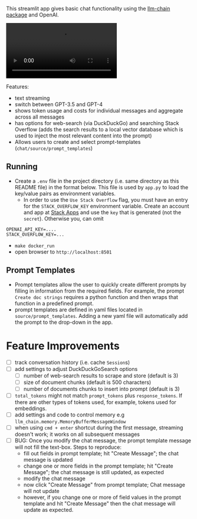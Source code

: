This streamlit app gives basic chat functionality using the [llm-chain package](https://github.com/shane-kercheval/llm-chain) and OpenAI.

![demo](./misc/chat-demo-1.mov)

Features:

- text streaming
- switch between GPT-3.5 and GPT-4
- shows token usage and costs for individual messages and aggregate across all messages
- has options for web-search (via DuckDuckGo) and searching Stack Overflow (adds the search results to a local vector database which is used to inject the most relevant content into the prompt)
- Allows users to create and select prompt-templates (`chat/source/prompt_templates`)

## Running

- Create a `.env` file in the project directory (i.e. same directory as this README file) in the format below. This file is used by `app.py` to load the key/value pairs as environment variables.
    - In order to use the `Use Stack Overflow` flag, you must have an entry for the `STACK_OVERFLOW_KEY` environment variable. Create an account and app at [Stack Apps](https://stackapps.com/) and use the `key` that is generated (not the `secret`). Otherwise you, can omit
    
```
OPENAI_API_KEY=....
STACK_OVERFLOW_KEY=...
```

- `make docker_run`
- open browser to `http://localhost:8501`

## Prompt Templates

- Prompt templates allow the user to quickly create different prompts by filling in information from the required fields. For example, the prompt `Create doc strings` requires a python function and then wraps that function in a predefined prompt. 
- prompt templates are defined in yaml files located in `source/prompt_templates`. Adding a new yaml file will automatically add the prompt to the drop-down in the app.

# Feature Improvements

- [ ] track conversation history (i.e. cache `Session`s)
- [ ] add settings to adjust DuckDuckGoSearch options
    - [ ] number of web-search results to scrape and store (default is 3)
    - [ ] size of document chunks (default is 500 characters)
    - [ ] number of documents chunks to insert into prompt (default is 3)
- [ ] `total_tokens` might not match `prompt_tokens` plus `response_tokens`. If there are other types of tokens used, for example, tokens used for embeddings.
- [ ] add settings and code to control memory e.g `llm_chain.memory.MemoryBufferMessageWindow`
- [ ] when using `cmd + enter` shortcut during the first message, streaming doesn't work; it works on all subsequent messages
- [ ] BUG: Once you modify the chat message, the prompt template message will not fill the text-box. Steps to reproduce: 
    - fill out fields in prompt template; hit "Create Message"; the chat message is updated
    - change one or more fields in the prompt template; hit "Create Message"; the chat message is still updated, as expected
    - modify the chat message
    - now click "Create Message" from prompt template; Chat message will not update
    - however, if you change one or more of field values in the prompt template and hit "Create Message" then the chat message will update as expected.
